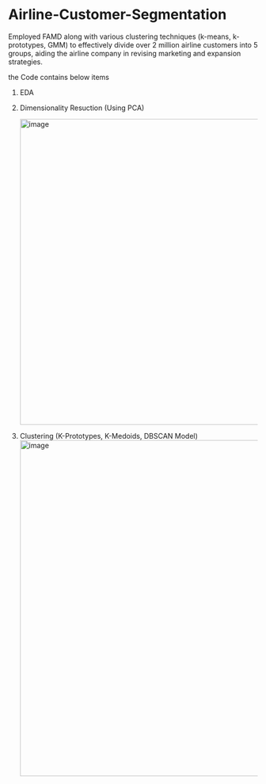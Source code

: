 # Airline-Customer-Segmentation
Employed FAMD along with various clustering techniques (k-means, k-prototypes, GMM) to effectively divide over 2 million airline customers into 5 groups, aiding the airline company in revising marketing and expansion strategies.

the Code contains below items
1. EDA
2. Dimensionality Resuction (Using PCA)

	<img width="618" alt="image" src="https://user-images.githubusercontent.com/85642859/236986807-c722fa1b-52fd-47cc-aca3-6dec1818c368.png">
3. Clustering (K-Prototypes, K-Medoids, DBSCAN Model)
	<img width="679" alt="image" src="https://user-images.githubusercontent.com/85642859/236987242-26acf343-a29a-41f8-bf9c-3b20e70d51e6.png">

